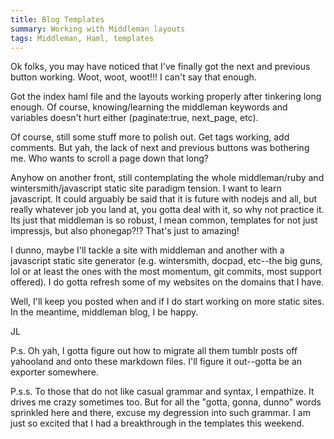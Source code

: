 ```yaml
---
title: Blog Templates
summary: Working with Middleman layouts 
tags: Middleman, Haml, templates
---
```


Ok folks, you may have noticed that I've finally got the next and previous button working.  Woot, woot, woot!!! I can't say that enough. 

Got the index haml file and the layouts working properly after tinkering long enough.  Of course, knowing/learning the middleman keywords and variables doesn't hurt either (paginate:true, next_page, etc).

Of course, still some stuff more to polish out. Get tags working, add comments.  But yah, the lack of next and previous buttons was bothering me.  Who wants to scroll a page down that long?

Anyhow on another front, still contemplating the whole middleman/ruby and wintersmith/javascript static site paradigm tension.  I want to learn javascript.  It could arguably be said that it is future with nodejs and all, but really whatever job you land at, you gotta deal with it, so why not practice it.  Its just that middleman is so robust, I mean common, templates for not just impressjs, but also phonegap?!?  That's just to amazing!

I dunno, maybe I'll tackle a site with middleman and another with a javascript static site generator (e.g. wintersmith, docpad, etc--the big guns, lol or at least the ones with the most momentum, git commits, most support offered). I do gotta refresh some of my websites on the domains that I have.

Well, I'll keep you posted when and if I do start working on more static sites.  In the meantime, middleman blog, I be happy.
  
  
JL  

P.s. Oh yah, I gotta figure out how to migrate all them tumblr posts off yahooland and onto these markdown files.  I'll figure it out--gotta be an exporter somewhere.

P.s.s. To those that do not like casual grammar and syntax, I empathize.  It drives me crazy sometimes too.  But for all the "gotta, gonna, dunno" words sprinkled here and there, excuse my degression into such grammar.  I am just so excited that I had a breakthrough in the templates this weekend.


